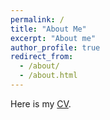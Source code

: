 ```yaml
---
permalink: /
title: "About Me"
excerpt: "About me"
author_profile: true
redirect_from: 
  - /about/
  - /about.html
---
```


Here is my [CV](https://github.com/academicpages/academicpages.github.io). 
